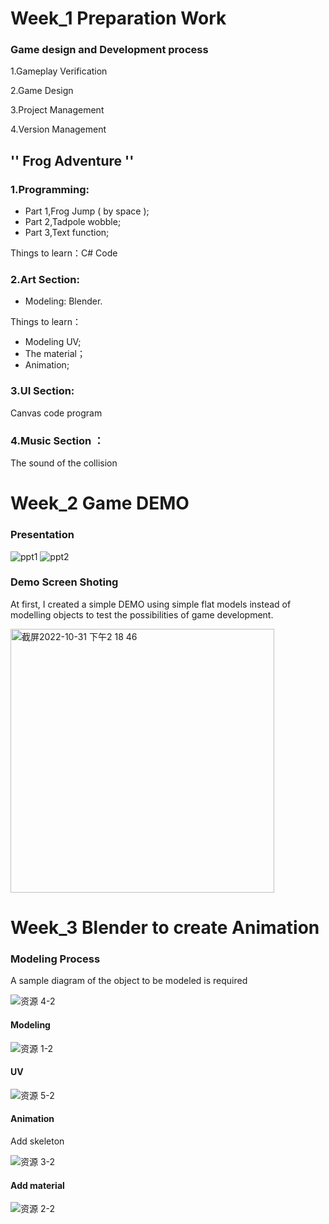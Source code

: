 Week_1 Preparation Work
========================

### Game design and Development process ###

1.Gameplay Verification

2.Game Design

3.Project Management

4.Version Management

'' Frog Adventure '' 
---------------------

### 1.Programming: ###

* Part 1,Frog Jump ( by space ); 
* Part 2,Tadpole wobble; 
* Part 3,Text function;

Things to learn：C# Code

### 2.Art Section: ###

* Modeling: Blender. 

Things to learn：

* Modeling UV;
* The material；
* Animation;

### 3.UI Section: ###

Canvas code program

### 4.Music Section ： ###

The sound of the collision



Week_2 Game DEMO 
=================

### Presentation ###
![ppt1](https://user-images.githubusercontent.com/91987208/204559156-e197567f-06e7-4d90-879c-08f026dcaac5.jpeg)
![ppt2](https://user-images.githubusercontent.com/91987208/204559169-7246080a-d0ca-4eb3-acd7-e0c6aaa75dbe.jpeg)

### Demo Screen Shoting ###
At first, I created a simple DEMO using simple flat models instead of modelling objects to test the possibilities of game development.

<img width="422" alt="截屏2022-10-31 下午2 18 46" src="https://user-images.githubusercontent.com/91987208/204564836-89ab002a-fde4-4fb7-a3d9-fbe33a028efb.png">

Week_3 Blender to create Animation
===================================

### Modeling Process ###


A sample diagram of the object to be modeled is required

![资源 4-2](https://user-images.githubusercontent.com/91987208/204574085-54b73a8a-faf3-48cf-a876-8efcffcd3160.png)


#### Modeling ####

![资源 1-2](https://user-images.githubusercontent.com/91987208/204574186-020f356c-8181-4df3-930a-4c645ff15bcb.png)




#### UV ####

![资源 5-2](https://user-images.githubusercontent.com/91987208/204574277-548ca0ac-681e-49d1-a9e8-d81e1ba81029.png)


#### Animation ####

Add skeleton 

![资源 3-2](https://user-images.githubusercontent.com/91987208/204574444-f463d06d-e9f7-45a6-b92b-c74b6103288b.png)

#### Add material ####

![资源 2-2](https://user-images.githubusercontent.com/91987208/204574499-06d7720c-8c26-4de4-b883-8a75b60ab881.png)

